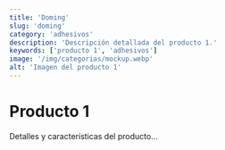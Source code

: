 ```yaml
---
title: 'Doming'
slug: 'doming'
category: 'adhesivos'
description: 'Descripción detallada del producto 1.'
keywords: ['producto 1', 'adhesivos']
image: '/img/categorias/mockup.webp'
alt: 'Imagen del producto 1'
---
```

# Producto 1
Detalles y características del producto...